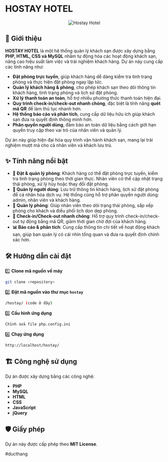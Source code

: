 # HOSTAY HOTEL

<p align="center">
  <img src="https://raw.githubusercontent.com/vandunxg/hostay/master/public/HostayHotel.png" alt="Hostay Hotel">
</p>

## 📌 Giới thiệu

**HOSTAY HOTEL** là một hệ thống quản lý khách sạn được xây dựng bằng **PHP, HTML, CSS và MySQL** nhằm tự động hóa các hoạt động khách sạn, nâng cao hiệu suất làm việc và trải nghiệm khách hàng. Dự án này cung cấp các tính năng như:

- **Đặt phòng trực tuyến**, giúp khách hàng dễ dàng kiểm tra tình trạng phòng và thực hiện đặt phòng ngay lập tức.
- **Quản lý khách hàng & phòng**, cho phép khách sạn theo dõi thông tin khách hàng, tình trạng phòng và lịch sử đặt phòng.
- **Xử lý thanh toán an toàn**, hỗ trợ nhiều phương thức thanh toán hiện đại.
- **Quy trình check-in/check-out nhanh chóng**, đặc biệt là tính năng **quét mã QR** để làm thủ tục nhanh hơn.
- **Hệ thống báo cáo và phân tích**, cung cấp dữ liệu hữu ích giúp khách sạn đưa ra quyết định thông minh hơn.
- **Phân quyền người dùng**, đảm bảo an toàn dữ liệu bằng cách giới hạn quyền truy cập theo vai trò của nhân viên và quản lý.

Dự án này giúp hiện đại hóa quy trình vận hành khách sạn, mang lại trải nghiệm mượt mà cho cả nhân viên và khách lưu trú.

## ✨ Tính năng nổi bật

- **📅 Đặt & quản lý phòng**: Khách hàng có thể đặt phòng trực tuyến, kiểm tra tình trạng phòng theo thời gian thực. Nhân viên có thể cập nhật trạng thái phòng, xử lý hủy hoặc thay đổi đặt phòng.
- **👥 Quản lý người dùng**: Lưu trữ thông tin khách hàng, lịch sử đặt phòng để cá nhân hóa dịch vụ. Hệ thống cũng hỗ trợ phân quyền người dùng: admin, nhân viên và khách hàng.
- **🏨 Quản lý phòng**: Giúp nhân viên theo dõi trạng thái phòng, sắp xếp phòng cho khách và điều phối lịch dọn dẹp phòng.
- **📲 Check-in/Check-out nhanh chóng**: Hỗ trợ quy trình check-in/check-out tự động bằng mã QR, giảm thời gian chờ đợi của khách hàng.
- **📊 Báo cáo & phân tích**: Cung cấp thông tin chi tiết về hoạt động khách sạn, giúp ban quản lý có cái nhìn tổng quan và đưa ra quyết định chính xác hơn.

## 🛠️ Hướng dẫn cài đặt

1️⃣ **Clone mã nguồn về máy**
```bash
git clone <repository>
```

2️⃣ **Đặt mã nguồn vào thư mục `hostay`**
```bash
/hostay/ (code ở đây)
```

3️⃣ **Cấu hình ứng dụng**
```bash
Chỉnh sửa file php.config.ini
```

4️⃣ **Chạy ứng dụng**
```bash
http://localhost/hostay/
```

## 🏗️ Công nghệ sử dụng

Dự án được xây dựng bằng các công nghệ:

- **PHP**
- **MySQL**
- **HTML**
- **CSS**
- **JavaScript**
- **jQuery**

## 🛡️ Giấy phép

Dự án này được cấp phép theo **MIT License**.

#ducthang
